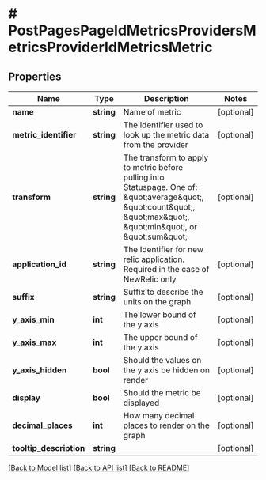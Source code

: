 # # PostPagesPageIdMetricsProvidersMetricsProviderIdMetricsMetric

## Properties

Name | Type | Description | Notes
------------ | ------------- | ------------- | -------------
**name** | **string** | Name of metric | [optional]
**metric_identifier** | **string** | The identifier used to look up the metric data from the provider | [optional]
**transform** | **string** | The transform to apply to metric before pulling into Statuspage. One of: \&quot;average\&quot;, \&quot;count\&quot;, \&quot;max\&quot;, \&quot;min\&quot;, or \&quot;sum\&quot; | [optional]
**application_id** | **string** | The Identifier for new relic application. Required in the case of NewRelic only | [optional]
**suffix** | **string** | Suffix to describe the units on the graph | [optional]
**y_axis_min** | **int** | The lower bound of the y axis | [optional]
**y_axis_max** | **int** | The upper bound of the y axis | [optional]
**y_axis_hidden** | **bool** | Should the values on the y axis be hidden on render | [optional]
**display** | **bool** | Should the metric be displayed | [optional]
**decimal_places** | **int** | How many decimal places to render on the graph | [optional]
**tooltip_description** | **string** |  | [optional]

[[Back to Model list]](../../README.md#models) [[Back to API list]](../../README.md#endpoints) [[Back to README]](../../README.md)
